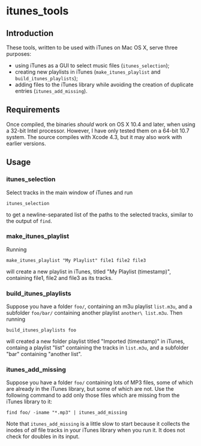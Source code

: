 # itunes_tools

## Introduction
These tools, written to be used with iTunes on Mac OS X, serve three purposes:
- using iTunes as a GUI to select music files (`itunes_selection`);
- creating new playlists in iTunes (`make_itunes_playlist` and
 `build_itunes_playlists`);
- adding files to the iTunes library while avoiding the creation of 
  duplicate entries (`itunes_add_missing`).

## Requirements
Once compiled, the binaries _should_ work on OS X 10.4 and later, when
using a 32-bit Intel processor. However, I have only tested them on a 
64-bit 10.7 system. The source compiles with Xcode 4.3, but it may also
work with earlier versions.

## Usage
### itunes_selection
Select tracks in the main window of iTunes and run 

    itunes_selection

 to get a newline-separated list of the paths to the selected tracks,
 similar to the output of `find`.

### make_itunes_playlist
Running 

    make_itunes_playlist "My Playlist" file1 file2 file3

 will create a new playlist in iTunes, titled "My Playlist (timestamp)",
containing file1, file2 and file3 as its tracks.

### build_itunes_playlists
Suppose you have a folder `foo/`, containing an m3u playlist `list.m3u`,
and a subfolder `foo/bar/` containing another playlist `another\ list.m3u`.
Then running

    build_itunes_playlists foo

will created a new folder playlist titled "Imported (timestamp)" in iTunes,
containg a playlist "list" containing the tracks in `list.m3u`, and a 
subfolder "bar" containing "another list".

### itunes_add_missing
Suppose you have a folder `foo/` containing lots of MP3 files, some of
which are already in the iTunes library, but some of which are not. Use
the following command to add only those files which are missing from the 
iTunes library to it:

    find foo/ -iname "*.mp3" | itunes_add_missing

Note that `itunes_add_missing` is a little slow to start because it collects
the inodes of _all_ file tracks in your iTunes library when you run it.
It does not check for doubles in its input.

